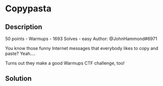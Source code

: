 # Copypasta
## Description
50 points - Warmups - 1693 Solves - easy
Author: @JohnHammond#6971

You know those funny Internet messages that everybody likes to copy and paste? Yeah....

Turns out they make a good Warmups CTF challenge, too!

## Solution
